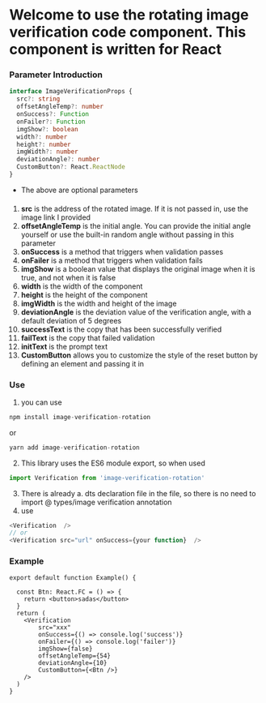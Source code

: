 # Welcome to use the rotating image verification code component. This component is written for React

### Parameter Introduction

```typescript
interface ImageVerificationProps {
  src?: string
  offsetAngleTemp?: number
  onSuccess?: Function
  onFailer?: Function
  imgShow?: boolean
  width?: number
  height?: number
  imgWidth?: number
  deviationAngle?: number
  CustomButton?: React.ReactNode
}
```

- The above are optional parameters

####

1. **src** is the address of the rotated image. If it is not passed in, use the image link I provided
2. **offsetAngleTemp** is the initial angle. You can provide the initial angle yourself or use the built-in random angle without passing in this parameter
3. **onSuccess** is a method that triggers when validation passes
4. **onFailer** is a method that triggers when validation fails
5. **imgShow** is a boolean value that displays the original image when it is true, and not when it is false
6. **width** is the width of the component
7. **height** is the height of the component
8. **imgWidth** is the width and height of the image
9. **deviationAngle** is the deviation value of the verification angle, with a default deviation of 5 degrees
10. **successText** is the copy that has been successfully verified
11. **failText** is the copy that failed validation
12. **initText** is the prompt text
13. **CustomButton** allows you to customize the style of the reset button by defining an element and passing it in

### Use

1. you can use

```typescript
npm install image-verification-rotation
```

or

```typescript
yarn add image-verification-rotation
```

2. This library uses the ES6 module export, so when used

```typescript
import Verification from 'image-verification-rotation'
```

3. There is already a. dts declaration file in the file, so there is no need to import @ types/image verification annotation
4. use

```typescript
<Verification  />
// or
<Verification src="url" onSuccess={your function}  />
```

### Example

```tsx
export default function Example() {

  const Btn: React.FC = () => {
    return <button>sadas</button>
  }
  return (
    <Verification
        src="xxx"
        onSuccess={() => console.log('success')}
        onFailer={() => console.log('failer')}
        imgShow={false}
        offsetAngleTemp={54}
        deviationAngle={10}
        CustomButton={<Btn />}
    />
  )
}

```

